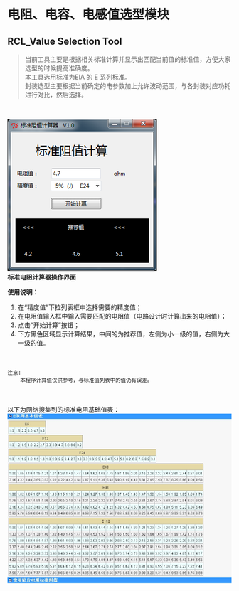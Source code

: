 # 电阻、电容、电感值选型模块
## RCL_Value Selection Tool

>当前工具主要是根据相关标准计算并显示出匹配当前值的标准值，方便大家选型的时候提高准确度。<br />本工具选用标准为EIA 的 E 系列标准。<br />封装选型主要根据当前确定的电参数加上允许波动范围，与各封装对应功耗进行对比，然后选择。
<br />

![计算器界面](image/EIA_SRV_IMAGE.png)<br />
**标准电阻计算器操作界面**<br />

**使用说明：**<br />
1. 在“精度值”下拉列表框中选择需要的精度值；
1. 在电阻值输入框中输入需要匹配的电阻值（电路设计时计算出来的电阻值）；
1. 点击“开始计算”按钮；
1. 下方黑色区域显示计算结果，中间的为推荐值，左侧为小一级的值，右侧为大一级的值。
<br /><br /><br />
```
注意:
    本程序计算值仅供参考，与标准值列表中的值仍有误差。
```

<br /><br />
以下为网络搜集到的标准电阻基础值表：<br />
![标准电阻基础值表](image/E_BasicValue.jpg)<br />
